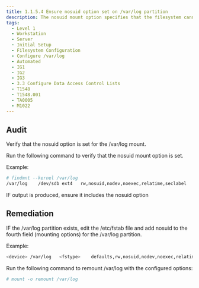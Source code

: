 ```yaml
---
title: 1.1.5.4 Ensure nosuid option set on /var/log partition
description: The nosuid mount option specifies that the filesystem cannot contain setuid files.
tags:
  - Level 1
  - Workstation
  - Server
  - Initial Setup
  - Filesystem Configuration
  - Configure /var/log
  - Automated
  - IG1
  - IG2
  - IG3
  - 3.3 Configure Data Access Control Lists
  - T1548
  - T1548.001
  - TA0005
  - M1022
---
```


## Audit
Verify that the nosuid option is set for the /var/log mount.

Run the following command to verify that the nosuid mount option is set.

Example:
```bash 
# findmnt --kernel /var/log
/var/log	/dev/sdb ext4	rw,nosuid,nodev,noexec,relatime,seclabel
```
IF output is produced, ensure it includes the nosuid option

## Remediation
IF the /var/log partition exists, edit the /etc/fstab file and add nosuid to the fourth field (mounting options) for the /var/log partition.

Example:
```bash
<device> /var/log	<fstype>	defaults,rw,nosuid,nodev,noexec,relatime	0 0
```

Run the following command to remount /var/log with the configured options:
```bash
# mount -o remount /var/log
```
